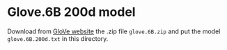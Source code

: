 # Glove.6B 200d model

Download from [GloVe website](https://nlp.stanford.edu/projects/glove/) the .zip file `glove.6B.zip` and put the model `glove.6B.200d.txt` in this directory.